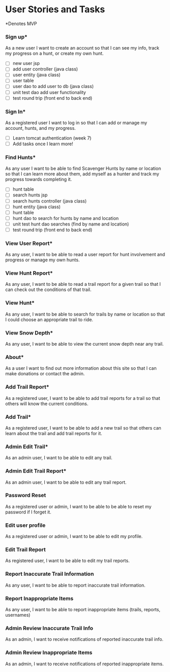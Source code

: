 # User Stories and Tasks

*Denotes MVP

### Sign up*

As a new user I want to create an account so that I can see my info, track my progress on a hunt, or create my own hunt.

- [ ] new user jsp
- [ ] add user controller (java class)
- [ ] user entity (java class)
- [ ] user table
- [ ] user dao to add user to db (java class)
- [ ] unit test dao add user functionality
- [ ] test round trip (front end to back end)

### Sign In*

As a registered user I want to log in so that I can add or manage my account, hunts, and my progress.

- [ ] Learn tomcat authentication (week 7)
- [ ] Add tasks once I learn more!

### Find Hunts*

As any user I want to be able to find Scavenger Hunts by name or location so that I can learn more about them, add
myself as a hunter and track my progress towards completing it.

- [ ] hunt table
- [ ] search hunts jsp
- [ ] search hunts controller (java class)
- [ ] hunt entity (java class)
- [ ] hunt table
- [ ] hunt dao to search for hunts by name and location
- [ ] unit test hunt dao searches (find by name and location)
- [ ] test round trip (front end to back end)

### View User Report*

As any user, I want to be able to read a user report for hunt involvement and progress or manage my own hunts.

### View Hunt Report*

As any user, I want to be able to read a trail report for a given trail so that I can check out the conditions of that trail.

### View Hunt*

As any user, I want to be able to search for trails by name or location so that I could choose an appropriate trail to ride.

### View Snow Depth*

As any user, I want to be able to view the current snow depth near any trail.

### About*

As a user I want to find out more information about this site so that I can make donations or contact the admin.

### Add Trail Report*

As a registered user, I want to be able to add trail reports for a trail so that others will know the current conditions.

### Add Trail*

As a registered user, I want to be able to add a new trail so that others can learn about the trail and add trail reports for it.

### Admin Edit Trail*

As an admin user, I want to be able to edit any trail.

### Admin Edit Trail Report*

As an admin user, I want to be able to edit any trail report.

### Password Reset

As a registered user or admin, I want to be able to be able to reset my password if I forget it.

### Edit user profile

As a registered user or admin, I want to be able to edit my profile.

### Edit Trail Report

As registered user, I want to be able to edit my trail reports.

### Report Inaccurate Trail Information

As any user, I want to be able to report inaccurate trail information.

### Report Inappropriate Items

As any user, I want to be able to report inappropriate items (trails, reports, usernames)

### Admin Review Inaccurate Trail Info

As an admin, I want to receive notifications of reported inaccurate trail info.

### Admin Review Inappropriate Items

As an admin, I want to receive notifications of reported inappropriate items.


